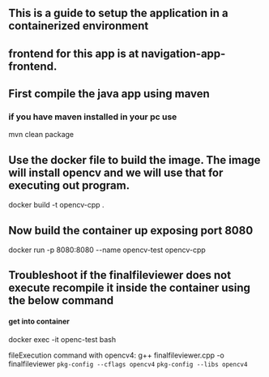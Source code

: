## This is a guide to setup the application in a containerized environment

## frontend for this app is at navigation-app-frontend.

## First compile the java app using maven
### if you have maven installed in your pc use 
mvn clean package

## Use the docker file to build the image. The image will install opencv and we will use that for executing out program.
docker build -t opencv-cpp .

## Now build the container up exposing port 8080 
docker run -p 8080:8080 --name opencv-test opencv-cpp

## Troubleshoot if the finalfileviewer does not execute recompile it inside the container using the below command
#### get into container 
docker exec -it openc-test bash

fileExecution command with opencv4:
g++ finalfileviewer.cpp -o finalfileviewer `pkg-config --cflags opencv4` `pkg-config --libs opencv4`


